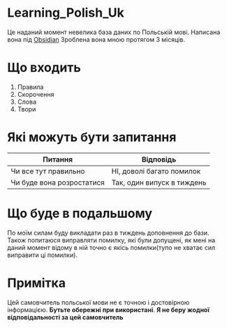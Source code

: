 # Learning_Polish_Uk
Це наданий момент невелика база даних по Польській мові. Написана вона під [Obsidian](https://obsidian.md/)
Зроблена вона мною протягом 3 місяців.
# Що входить
1. Правила
2. Скорочення
3. Слова
4. Твори
# Які можуть бути запитання
| Питання | Відповідь |
| ---- | ---- |
| Чи все тут правильно | НІ, доволі багато помилок |
| Чи буде вона розростатися | Так, один випуск в тиждень |
# Що буде в подальшому 
По моїм силам буду викладати раз в тиждень доповнення до бази. Також попитаюся виправляти помилку, які були допущені, як мені на даний момент відому в ній точно є якісь помилки(тупо не хватає сил виправити ці помилки).

# Примітка
Цей самовчитель польської мови не є точною і достовірною інформацією. **Бутьте обережні при використані**.
**Я не беру жодної відповідальності за цей самовчитель**